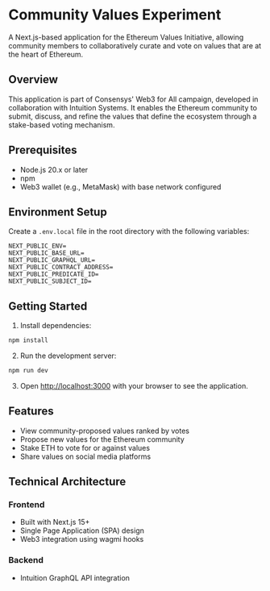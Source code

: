 # Community Values Experiment

A Next.js-based application for the Ethereum Values Initiative, allowing community members to collaboratively curate and vote on values that are at the heart of Ethereum.

## Overview

This application is part of Consensys' Web3 for All campaign, developed in collaboration with Intuition Systems. It enables the Ethereum community to submit, discuss, and refine the values that define the ecosystem through a stake-based voting mechanism.

## Prerequisites

- Node.js 20.x or later
- npm
- Web3 wallet (e.g., MetaMask) with base network configured

## Environment Setup

Create a `.env.local` file in the root directory with the following variables:

```
NEXT_PUBLIC_ENV=
NEXT_PUBLIC_BASE_URL=
NEXT_PUBLIC_GRAPHQL_URL=
NEXT_PUBLIC_CONTRACT_ADDRESS=
NEXT_PUBLIC_PREDICATE_ID=
NEXT_PUBLIC_SUBJECT_ID=
```

## Getting Started

1. Install dependencies:

```bash
npm install
```

2. Run the development server:

```bash
npm run dev
```

3. Open [http://localhost:3000](http://localhost:3000) with your browser to see the application.

## Features

- View community-proposed values ranked by votes
- Propose new values for the Ethereum community
- Stake ETH to vote for or against values
- Share values on social media platforms

## Technical Architecture

### Frontend

- Built with Next.js 15+
- Single Page Application (SPA) design
- Web3 integration using wagmi hooks

### Backend

- Intuition GraphQL API integration
